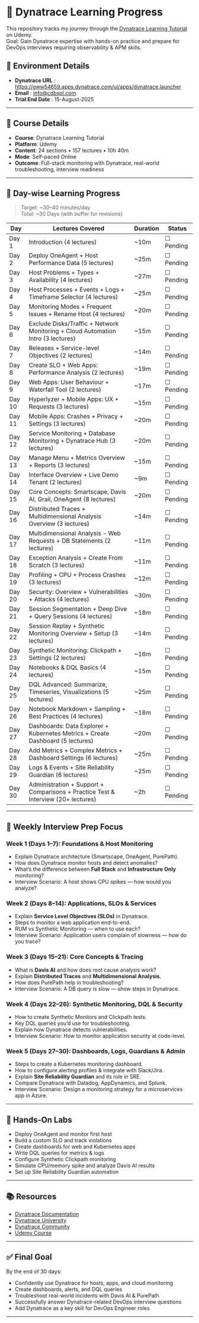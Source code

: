 # 📘 Dynatrace Learning Progress

This repository tracks my journey through the [Dynatrace Learning Tutorial](https://www.udemy.com/course/dynatrace-learning-tutorial/) on Udemy.  
Goal: Gain Dynatrace expertise with hands-on practice and prepare for DevOps interviews requiring observability & APM skills.

## 📌 Environment Details
- **Dynatrace URL** : https://gww54659.apps.dynatrace.com/ui/apps/dynatrace.launcher
- **Email** : info@cdbspl.com.
- **Trial End Date** : 15-August-2025

---

## 📌 Course Details
- **Course**: Dynatrace Learning Tutorial  
- **Platform**: Udemy  
- **Content**: 24 sections • 157 lectures • 10h 40m  
- **Mode**: Self-paced Online  
- **Outcome**: Full-stack monitoring with Dynatrace, real-world troubleshooting, interview readiness  

---

## 📅 Day-wise Learning Progress

> Target: ~30–40 minutes/day  
> Total: ~30 Days (with buffer for revisions)

| Day | Lectures Covered | Duration | Status |
|-----|------------------|----------|--------|
| Day 1 | Introduction (4 lectures) | ~10m | ☐ Pending |
| Day 2 | Deploy OneAgent + Host Performance Data (5 lectures) | ~25m | ☐ Pending |
| Day 3 | Host Problems + Types + Availability (4 lectures) | ~27m | ☐ Pending |
| Day 4 | Host Processes + Events + Logs + Timeframe Selector (4 lectures) | ~25m | ☐ Pending |
| Day 5 | Monitoring Modes + Frequent Issues + Rename Host (4 lectures) | ~20m | ☐ Pending |
| Day 6 | Exclude Disks/Traffic + Network Monitoring + Cloud Automation Intro (3 lectures) | ~15m | ☐ Pending |
| Day 7 | Releases + Service-level Objectives (2 lectures) | ~14m | ☐ Pending |
| Day 8 | Create SLO + Web Apps: Performance Analysis (2 lectures) | ~19m | ☐ Pending |
| Day 9 | Web Apps: User Behaviour + Waterfall Tool (2 lectures) | ~17m | ☐ Pending |
| Day 10 | Hyperlyzer + Mobile Apps: UX + Requests (3 lectures) | ~15m | ☐ Pending |
| Day 11 | Mobile Apps: Crashes + Privacy + Settings (3 lectures) | ~20m | ☐ Pending |
| Day 12 | Service Monitoring + Database Monitoring + Dynatrace Hub (3 lectures) | ~20m | ☐ Pending |
| Day 13 | Manage Menu + Metrics Overview + Reports (3 lectures) | ~15m | ☐ Pending |
| Day 14 | Interface Overview + Live Demo Tenant (2 lectures) | ~9m | ☐ Pending |
| Day 15 | Core Concepts: Smartscape, Davis AI, Grail, OneAgent (8 lectures) | ~20m | ☐ Pending |
| Day 16 | Distributed Traces + Multidimensional Analysis Overview (3 lectures) | ~14m | ☐ Pending |
| Day 17 | Multidimensional Analysis - Web Requests + DB Statements (2 lectures) | ~11m | ☐ Pending |
| Day 18 | Exception Analysis + Create From Scratch (3 lectures) | ~11m | ☐ Pending |
| Day 19 | Profiling + CPU + Process Crashes (3 lectures) | ~12m | ☐ Pending |
| Day 20 | Security: Overview + Vulnerabilities + Attacks (4 lectures) | ~30m | ☐ Pending |
| Day 21 | Session Segmentation + Deep Dive + Query Sessions (4 lectures) | ~18m | ☐ Pending |
| Day 22 | Session Replay + Synthetic Monitoring Overview + Setup (3 lectures) | ~14m | ☐ Pending |
| Day 23 | Synthetic Monitoring: Clickpath + Settings (2 lectures) | ~16m | ☐ Pending |
| Day 24 | Notebooks & DQL Basics (4 lectures) | ~15m | ☐ Pending |
| Day 25 | DQL Advanced: Summarize, Timeseries, Visualizations (5 lectures) | ~25m | ☐ Pending |
| Day 26 | Notebook Markdown + Sampling + Best Practices (4 lectures) | ~18m | ☐ Pending |
| Day 27 | Dashboards: Data Explorer + Kubernetes Metrics + Create Dashboard (5 lectures) | ~20m | ☐ Pending |
| Day 28 | Add Metrics + Complex Metrics + Dashboard Settings (6 lectures) | ~25m | ☐ Pending |
| Day 29 | Logs & Events + Site Reliability Guardian (6 lectures) | ~25m | ☐ Pending |
| Day 30 | Administration + Support + Comparisons + Practice Test & Interview (20+ lectures) | ~2h | ☐ Pending |

---

## 🎤 Weekly Interview Prep Focus

### Week 1 (Days 1–7): **Foundations & Host Monitoring**
- Explain Dynatrace architecture (Smartscape, OneAgent, PurePath).
- How does Dynatrace monitor hosts and detect anomalies?
- What’s the difference between **Full Stack** and **Infrastructure Only** monitoring?
- Interview Scenario: A host shows CPU spikes — how would you analyze?

### Week 2 (Days 8–14): **Applications, SLOs & Services**
- Explain **Service Level Objectives (SLOs)** in Dynatrace.
- Steps to monitor a web application end-to-end.
- RUM vs Synthetic Monitoring — when to use each?
- Interview Scenario: Application users complain of slowness — how do you trace?

### Week 3 (Days 15–21): **Core Concepts & Tracing**
- What is **Davis AI** and how does root cause analysis work?
- Explain **Distributed Traces** and **Multidimensional Analysis**.
- How does PurePath help in troubleshooting?
- Interview Scenario: A DB query is slow — show steps in Dynatrace.

### Week 4 (Days 22–26): **Synthetic Monitoring, DQL & Security**
- How to create Synthetic Monitors and Clickpath tests.
- Key DQL queries you’d use for troubleshooting.
- Explain how Dynatrace detects vulnerabilities.
- Interview Scenario: How to monitor application security at code-level.

### Week 5 (Days 27–30): **Dashboards, Logs, Guardians & Admin**
- Steps to create a Kubernetes monitoring dashboard.
- How to configure alerting profiles & integrate with Slack/Jira.
- Explain **Site Reliability Guardian** and its role in SRE.
- Compare Dynatrace with Datadog, AppDynamics, and Splunk.
- Interview Scenario: Design a monitoring strategy for a microservices app in Azure.

---

## 🧪 Hands-On Labs
- Deploy OneAgent and monitor first host
- Build a custom SLO and track violations
- Create dashboards for web and Kubernetes apps
- Write DQL queries for metrics & logs
- Configure Synthetic Clickpath monitoring
- Simulate CPU/memory spike and analyze Davis AI results
- Set up Site Reliability Guardian automation

---

## 📚 Resources
- [Dynatrace Documentation](https://www.dynatrace.com/support/help/)
- [Dynatrace University](https://university.dynatrace.com/)
- [Dynatrace Community](https://community.dynatrace.com/)
- [Udemy Course](https://www.udemy.com/course/dynatrace-learning-tutorial/)

---

## ✅ Final Goal
By the end of 30 days:
- Confidently use Dynatrace for hosts, apps, and cloud monitoring
- Create dashboards, alerts, and DQL queries
- Troubleshoot real-world incidents with Davis AI & PurePath
- Successfully answer Dynatrace-related DevOps interview questions
- Add Dynatrace as a key skill for DevOps Engineer roles

---
